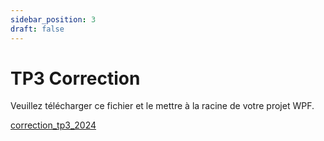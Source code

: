 ```yaml
---
sidebar_position: 3
draft: false
---
```


# TP3 Correction


Veuillez télécharger ce fichier et le mettre à la racine de votre projet WPF. 

[correction_tp3_2024](CorrectionTP3_2024.xlsx)


